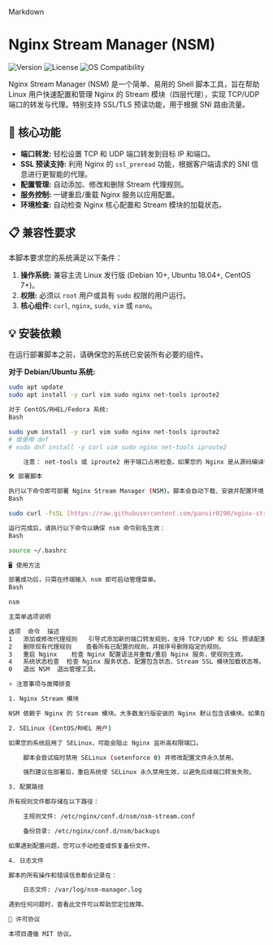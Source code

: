 Markdown

# Nginx Stream Manager (NSM)

![Version](https://img.shields.io/badge/Version-1.0.1%20(Stable)-blue)
![License](https://img.shields.io/github/license/pansir0290/nginx-stream-manager?color=orange)
![OS Compatibility](https://img.shields.io/badge/OS-Debian%20%7C%20Ubuntu%20%7C%20CentOS-green)

Nginx Stream Manager (NSM) 是一个简单、易用的 Shell 脚本工具，旨在帮助 Linux 用户快速配置和管理 Nginx 的 Stream 模块（四层代理），实现 TCP/UDP 端口的转发与代理。特别支持 SSL/TLS 预读功能，用于根据 SNI 路由流量。

## 🚀 核心功能

* **端口转发:** 轻松设置 TCP 和 UDP 端口转发到目标 IP 和端口。
* **SSL 预读支持:** 利用 Nginx 的 `ssl_preread` 功能，根据客户端请求的 SNI 信息进行更智能的代理。
* **配置管理:** 自动添加、修改和删除 Stream 代理规则。
* **服务控制:** 一键重启/重载 Nginx 服务以应用配置。
* **环境检查:** 自动检查 Nginx 核心配置和 Stream 模块的加载状态。

## 📋 兼容性要求

本脚本要求您的系统满足以下条件：

1.  **操作系统:** 兼容主流 Linux 发行版 (Debian 10+, Ubuntu 18.04+, CentOS 7+)。
2.  **权限:** 必须以 `root` 用户或具有 `sudo` 权限的用户运行。
3.  **核心组件:** `curl`, `nginx`, `sudo`, `vim` 或 `nano`。

## 💡 安装依赖

在运行部署脚本之前，请确保您的系统已安装所有必要的组件。

**对于 Debian/Ubuntu 系统:**

```bash
sudo apt update
sudo apt install -y curl vim sudo nginx net-tools iproute2

对于 CentOS/RHEL/Fedora 系统:
Bash

sudo yum install -y curl vim sudo nginx net-tools iproute2
# 或使用 dnf
# sudo dnf install -y curl vim sudo nginx net-tools iproute2

    注意： net-tools 或 iproute2 用于端口占用检查。如果您的 Nginx 是从源码编译安装，请确保已启用 ngx_stream_module 和 ngx_stream_ssl_module。

🛠️ 部署脚本

执行以下命令即可部署 Nginx Stream Manager (NSM)。脚本会自动下载、安装并配置环境，然后创建别名。
Bash

sudo curl -fsSL [https://raw.githubusercontent.com/pansir0290/nginx-stream-manager/main/deploy.sh](https://raw.githubusercontent.com/pansir0290/nginx-stream-manager/main/deploy.sh) | bash

运行完成后，请执行以下命令以确保 nsm 命令别名生效：
Bash

source ~/.bashrc

🖥️ 使用方法

部署成功后，只需在终端输入 nsm 即可启动管理菜单。
Bash

nsm

主菜单选项说明

选项	命令	描述
1	添加或修改代理规则	引导式添加新的端口转发规则，支持 TCP/UDP 和 SSL 预读配置。
2	删除现有代理规则	查看所有已配置的规则，并按序号删除指定的规则。
3	重启 Nginx	检查 Nginx 配置语法并重载/重启 Nginx 服务，使规则生效。
4	系统状态检查	检查 Nginx 服务状态、配置包含状态、Stream SSL 模块加载状态等。
0	退出 NSM	退出管理工具。

⭐ 注意事项与故障排查

1. Nginx Stream 模块

NSM 依赖于 Nginx 的 Stream 模块。大多数发行版安装的 Nginx 默认包含该模块。如果在使用 TCP/UDP 或 ssl_preread 时报错，请运行菜单中的 4) 系统状态检查，并确保 Nginx 主配置文件中已正确加载 ngx_stream_ssl_module.so。如果缺失，脚本会尝试自动修复。

2. SELinux (CentOS/RHEL 用户)

如果您的系统启用了 SELinux，可能会阻止 Nginx 监听高权限端口。

    脚本会尝试临时禁用 SELinux (setenforce 0) 并修改配置文件永久禁用。

    强烈建议在部署后，重启系统使 SELinux 永久禁用生效，以避免后续端口转发失败。

3. 配置路径

所有规则文件都存储在以下路径：

    主规则文件: /etc/nginx/conf.d/nsm/nsm-stream.conf

    备份目录: /etc/nginx/conf.d/nsm/backups

如果遇到配置问题，您可以手动检查或恢复备份文件。

4. 日志文件

脚本的所有操作和错误信息都会记录在：

    日志文件: /var/log/nsm-manager.log

遇到任何问题时，查看此文件可以帮助您定位故障。

📜 许可协议

本项目遵循 MIT 协议。
